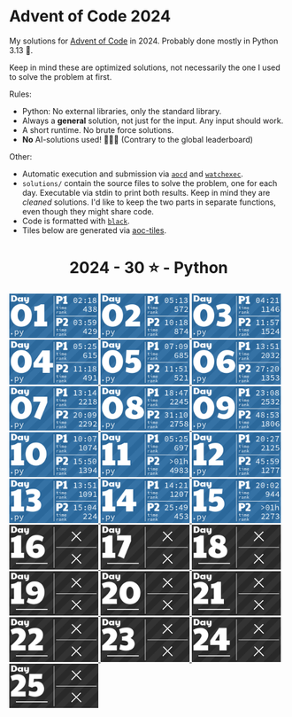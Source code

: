 # Advent of Code 2024

My solutions for [Advent of Code](https://adventofcode.com/2024) in 2024. Probably done mostly in Python 3.13 🐍.

Keep in mind these are optimized solutions, not necessarily the one I used to solve the problem at first.

Rules:

- Python: No external libraries, only the standard library.
- Always a **general** solution, not just for the input. Any input should work.
- A short runtime. No brute force solutions.
- **No** AI-solutions used! 🙅🏽‍♂️ (Contrary to the global leaderboard)

Other:

- Automatic execution and submission via [`aocd`](https://github.com/wimglenn/advent-of-code-data) and [`watchexec`](https://watchexec.github.io/).
- `solutions/` contain the source files to solve the problem, one for each day. Executable via stdin to print both results. Keep in mind they are _cleaned_ solutions. I'd like to keep the two parts in separate functions, even though they might share code.
- Code is formatted with [`black`](https://github.com/psf/black).
- Tiles below are generated via [aoc-tiles](https://github.com/LiquidFun/aoc_tiles).

<!-- AOC TILES BEGIN -->
<h1 align="center">
  2024 - 30 ⭐ - Python
</h1>
<a href="solutions/day01.py">
  <img src=".aoc_tiles/tiles/2024/01.png" width="161px">
</a>
<a href="solutions/day02.py">
  <img src=".aoc_tiles/tiles/2024/02.png" width="161px">
</a>
<a href="solutions/day03.py">
  <img src=".aoc_tiles/tiles/2024/03.png" width="161px">
</a>
<a href="solutions/day04.py">
  <img src=".aoc_tiles/tiles/2024/04.png" width="161px">
</a>
<a href="solutions/day05.py">
  <img src=".aoc_tiles/tiles/2024/05.png" width="161px">
</a>
<a href="solutions/day06.py">
  <img src=".aoc_tiles/tiles/2024/06.png" width="161px">
</a>
<a href="solutions/day07.py">
  <img src=".aoc_tiles/tiles/2024/07.png" width="161px">
</a>
<a href="solutions/day08.py">
  <img src=".aoc_tiles/tiles/2024/08.png" width="161px">
</a>
<a href="solutions/day09.py">
  <img src=".aoc_tiles/tiles/2024/09.png" width="161px">
</a>
<a href="solutions/day10.py">
  <img src=".aoc_tiles/tiles/2024/10.png" width="161px">
</a>
<a href="solutions/day11.py">
  <img src=".aoc_tiles/tiles/2024/11.png" width="161px">
</a>
<a href="solutions/day12.py">
  <img src=".aoc_tiles/tiles/2024/12.png" width="161px">
</a>
<a href="solutions/day13.py">
  <img src=".aoc_tiles/tiles/2024/13.png" width="161px">
</a>
<a href="solutions/day14.py">
  <img src=".aoc_tiles/tiles/2024/14.png" width="161px">
</a>
<a href="solutions/day15.py">
  <img src=".aoc_tiles/tiles/2024/15.png" width="161px">
</a>
<a href="None">
  <img src=".aoc_tiles/tiles/2024/16.png" width="161px">
</a>
<a href="None">
  <img src=".aoc_tiles/tiles/2024/17.png" width="161px">
</a>
<a href="None">
  <img src=".aoc_tiles/tiles/2024/18.png" width="161px">
</a>
<a href="None">
  <img src=".aoc_tiles/tiles/2024/19.png" width="161px">
</a>
<a href="None">
  <img src=".aoc_tiles/tiles/2024/20.png" width="161px">
</a>
<a href="None">
  <img src=".aoc_tiles/tiles/2024/21.png" width="161px">
</a>
<a href="None">
  <img src=".aoc_tiles/tiles/2024/22.png" width="161px">
</a>
<a href="None">
  <img src=".aoc_tiles/tiles/2024/23.png" width="161px">
</a>
<a href="None">
  <img src=".aoc_tiles/tiles/2024/24.png" width="161px">
</a>
<a href="None">
  <img src=".aoc_tiles/tiles/2024/25.png" width="161px">
</a>
<!-- AOC TILES END -->